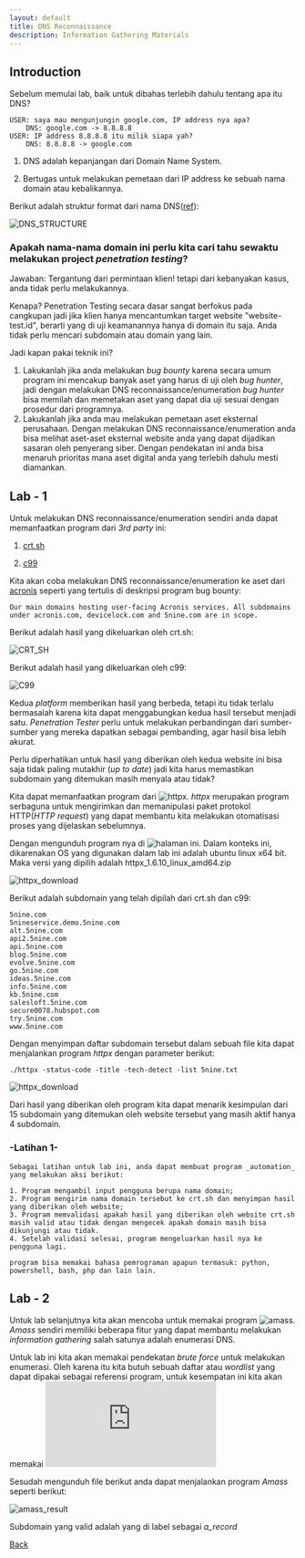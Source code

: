 ```yaml
---
layout: default
title: DNS Reconnaissance
description: Information Gathering Materials
---
```


## Introduction

Sebelum memulai lab, baik untuk dibahas terlebih dahulu tentang apa itu DNS?

```
USER: saya mau mengunjungin google.com, IP address nya apa?
    DNS: google.com -> 8.8.8.8 
USER: IP address 8.8.8.8 itu milik siapa yah?
    DNS: 8.8.8.8 -> google.com
```

1.  DNS adalah kepanjangan dari Domain Name System.

2.  Bertugas untuk melakukan pemetaan dari IP address ke sebuah nama domain atau kebalikannya.

Berikut adalah struktur format dari nama DNS([ref](https://www.jogjahost.co.id/blog/dns-server-adalah/)):

![DNS_STRUCTURE](pic/subdomain.webp)

### Apakah nama-nama domain ini perlu kita cari tahu sewaktu melakukan project _penetration testing_?

Jawaban:
Tergantung dari permintaan klien! tetapi dari kebanyakan kasus, anda tidak perlu melakukannya.

Kenapa?
Penetration Testing secara dasar sangat berfokus pada cangkupan jadi jika klien hanya mencantumkan target website "website-test.id", berarti yang di uji keamanannya hanya di domain itu saja. Anda tidak perlu mencari subdomain atau domain yang lain.

Jadi kapan pakai teknik ini?
1.  Lakukanlah jika anda melakukan _bug bounty_ karena secara umum program ini mencakup banyak aset yang harus di uji oleh _bug hunter_, jadi dengan melakukan DNS reconnaissance/enumeration _bug hunter_ bisa memilah dan memetakan aset yang dapat dia uji sesuai dengan prosedur dari programnya.
2.  Lakukanlah jika anda mau melakukan pemetaan aset eksternal perusahaan. Dengan melakukan DNS reconnaissance/enumeration anda bisa melihat aset-aset eksternal website anda yang dapat dijadikan sasaran oleh penyerang siber. Dengan pendekatan ini anda bisa menaruh prioritas mana aset digital anda yang terlebih dahulu mesti diamankan.

## Lab - 1

Untuk melakukan DNS reconnaissance/enumeration sendiri anda dapat memanfaatkan program dari _3rd party_ ini:

1.  [crt.sh](https://crt.sh/)

2.  [c99](https://subdomainfinder.c99.nl/)

Kita akan coba melakukan DNS reconnaissance/enumeration ke aset dari [acronis](https://hackerone.com/acronis?type=team) seperti yang tertulis di deskripsi program bug bounty:

```
Our main domains hosting user-facing Acronis services. All subdomains under acronis.com, devicelock.com and 5nine.com are in scope.
```

Berikut adalah hasil yang dikeluarkan oleh crt.sh:

![CRT_SH](pic/crt_sh.png)

Berikut adalah hasil yang dikeluarkan oleh c99:

![C99](pic/c99.png)

Kedua _platform_ memberikan hasil yang berbeda, tetapi itu tidak terlalu bermasalah karena kita dapat menggabungkan kedua hasil tersebut menjadi satu. _Penetration Tester_ perlu untuk melakukan perbandingan dari sumber-sumber yang mereka dapatkan sebagai pembanding, agar hasil bisa lebih akurat.

Perlu diperhatikan untuk hasil yang diberikan oleh kedua website ini bisa saja tidak paling mutakhir (_up to date_) jadi kita harus memastikan subdomain yang ditemukan masih menyala atau tidak?

Kita dapat memanfaatkan program dari ![httpx](https://github.com/projectdiscovery/httpx). _httpx_ merupakan program serbaguna untuk mengirimkan dan memanipulasi paket protokol HTTP(_HTTP request_) yang dapat membantu kita melakukan otomatisasi proses yang dijelaskan sebelumnya.

Dengan mengunduh program nya di ![halaman](https://github.com/projectdiscovery/httpx/releases) ini. Dalam konteks ini, dikarenakan OS yang digunakan dalam lab ini adalah ubuntu linux x64 bit. Maka versi yang dipilih adalah  httpx_1.6.10_linux_amd64.zip 

![httpx_download](pic/httpx.png)

Berikut adalah subdomain yang telah dipilah dari crt.sh dan c99:

```
5nine.com
5nineservice.demo.5nine.com
alt.5nine.com
api2.5nine.com
api.5nine.com
blog.5nine.com
evolve.5nine.com
go.5nine.com
ideas.5nine.com
info.5nine.com
kb.5nine.com
salesloft.5nine.com
secure0078.hubspot.com
try.5nine.com
www.5nine.com
```

Dengan menyimpan daftar subdomain tersebut dalam sebuah file kita dapat menjalankan program _httpx_ dengan parameter berikut:

```
./httpx -status-code -title -tech-detect -list 5nine.txt 
```

![httpx_download](pic/httpx_result.png)

Dari hasil yang diberikan oleh program kita dapat menarik kesimpulan dari 15 subdomain yang ditemukan oleh website tersebut yang masih aktif hanya 4 subdomain.

### -Latihan 1-
```
Sebagai latihan untuk lab ini, anda dapat membuat program _automation_ yang melakukan aksi berikut:

1. Program mengambil input pengguna berupa nama domain;
2. Program mengirim nama domain tersebut ke crt.sh dan menyimpan hasil yang diberikan oleh website;
3. Program memvalidasi apakah hasil yang diberikan oleh website crt.sh masih valid atau tidak dengan mengecek apakah domain masih bisa dikunjungi atau tidak.
4. Setelah validasi selesai, program mengeluarkan hasil nya ke pengguna lagi.

program bisa memakai bahasa pemrograman apapun termasuk: python, powershell, bash, php dan lain lain.
```

## Lab - 2
Untuk lab selanjutnya kita akan mencoba untuk memakai program ![amass](https://github.com/owasp-amass/amass/tree/master). _Amass_ sendiri memiliki beberapa fitur yang dapat membantu melakukan _information gathering_ salah satunya adalah enumerasi DNS.

Untuk lab ini kita akan memakai pendekatan _brute force_ untuk melakukan enumerasi. Oleh karena itu kita butuh sebuah daftar atau _wordlist_ yang dapat dipakai sebagai referensi program, untuk kesempatan ini kita akan memakai ![bugcrowd](https://github.com/danielmiessler/SecLists/blob/master/Discovery/DNS/bug-bounty-program-subdomains-trickest-inventory.txt)

Sesudah mengunduh file berikut anda dapat menjalankan program _Amass_ seperti berikut:

![amass_result](pic/amass.png)

Subdomain yang valid adalah yang di label sebagai _a_record_

[Back](./)